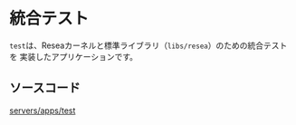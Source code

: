 # 統合テスト

`test`は、Reseaカーネルと標準ライブラリ（`libs/resea`）のための統合テストを
実装したアプリケーションです。

## ソースコード

[servers/apps/test](https://github.com/nuta/resea/tree/master/servers/apps/test)
